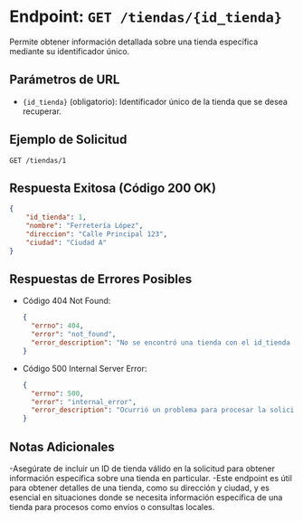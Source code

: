 # Endpoint: `GET /tiendas/{id_tienda}`

Permite obtener información detallada sobre una tienda específica mediante su identificador único.
## Parámetros de URL
- `{id_tienda}` (obligatorio): Identificador único de la tienda que se desea recuperar.

## Ejemplo de Solicitud
```http
GET /tiendas/1
```

## Respuesta Exitosa (Código 200 OK)
```json
{
    "id_tienda": 1,
    "nombre": "Ferretería López",
    "direccion": "Calle Principal 123",
    "ciudad": "Ciudad A"
}
```

## Respuestas de Errores Posibles
- Código 404 Not Found:

  ```json
  {
    "errno": 404,
    "error": "not_found",
    "error_description": "No se encontró una tienda con el id_tienda {id_tienda}."
  }
  ```

- Código 500 Internal Server Error:
  ```json
  {
    "errno": 500,
    "error": "internal_error",
    "error_description": "Ocurrió un problema para procesar la solicitud."
  }
  ``` 

## Notas Adicionales

-Asegúrate de incluir un ID de tienda válido en la solicitud para obtener información específica sobre una tienda en particular.
-Este endpoint es útil para obtener detalles de una tienda, como su dirección y ciudad, y es esencial en situaciones donde se necesita información específica de una tienda para procesos como envíos o consultas locales.